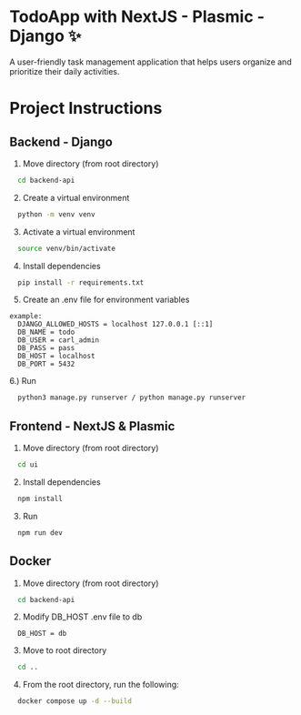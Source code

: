 # TodoApp with NextJS - Plasmic - Django :sparkles:

A user-friendly task management application that helps users organize and prioritize their daily activities.

# Project Instructions

## Backend - Django
1. Move directory (from root directory)
``` bash
  cd backend-api
```

2. Create a virtual environment
``` bash
  python -m venv venv
```

3. Activate a virtual environment
``` bash
  source venv/bin/activate
```

4. Install dependencies
``` bash
  pip install -r requirements.txt
```

5. Create an .env file for environment variables
``` env
example:
  DJANGO_ALLOWED_HOSTS = localhost 127.0.0.1 [::1]
  DB_NAME = todo
  DB_USER = carl_admin
  DB_PASS = pass
  DB_HOST = localhost
  DB_PORT = 5432
```

6.) Run
``` bash
  python3 manage.py runserver / python manage.py runserver
```

## Frontend - NextJS & Plasmic
1. Move directory (from root directory)
``` bash
  cd ui
```

2. Install dependencies
``` bash
  npm install
```

3. Run
``` bash
  npm run dev
```

## Docker 

1. Move directory (from root directory)
``` bash
  cd backend-api
```

2. Modify DB_HOST .env file to db
``` env
  DB_HOST = db
```

3. Move to root directory
``` bash
  cd ..
```

4. From the root directory, run the following:
``` bash
  docker compose up -d --build
```
